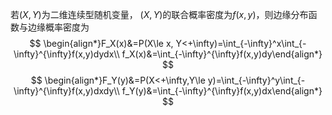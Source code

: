 

若$(X,Y)$为二维连续型随机变量， $(X,Y)$的联合概率密度为$f(x,y)$，则边缘分布函数与边缘概率密度为
$$
\begin{align*}F_X(x)&=P(X\le x, Y<+\infty)=\int_{-\infty}^x\int_{-\infty}^{\infty}f(x,y)dydx\\ f_X(x)&=\int_{-\infty}^{\infty}f(x,y)dy\end{align*}
$$
$$
\begin{align*}F_Y(y)&=P(X<+\infty,Y\le y)=\int_{-\infty}^y\int_{-\infty}^{\infty}f(x,y)dxdy\\ f_Y(y)&=\int_{-\infty}^{\infty}f(x,y)dx\end{align*}
$$
